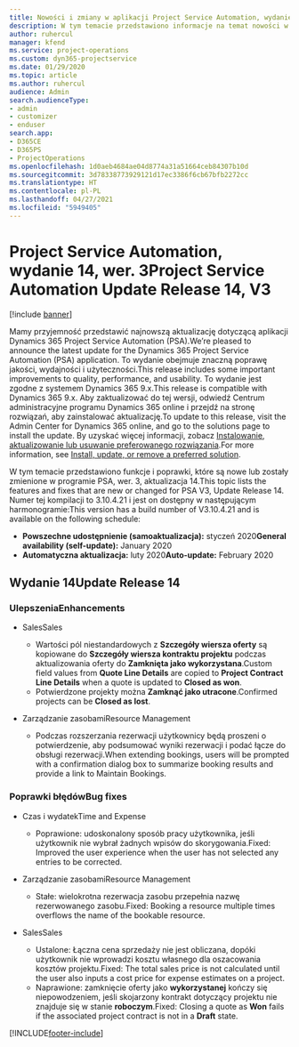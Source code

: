 ```yaml
---
title: Nowości i zmiany w aplikacji Project Service Automation, wydanie 14, wer. 3
description: W tym temacie przedstawiono informacje na temat nowości w aktualizacji usługi Project Service Automation, wydanie 14, wer. 3.
author: ruhercul
manager: kfend
ms.service: project-operations
ms.custom: dyn365-projectservice
ms.date: 01/29/2020
ms.topic: article
ms.author: ruhercul
audience: Admin
search.audienceType:
- admin
- customizer
- enduser
search.app:
- D365CE
- D365PS
- ProjectOperations
ms.openlocfilehash: 1d0aeb4684ae04d8774a31a51664ceb84307b10d
ms.sourcegitcommit: 3d78338773929121d17ec3386f6cb67bfb2272cc
ms.translationtype: HT
ms.contentlocale: pl-PL
ms.lasthandoff: 04/27/2021
ms.locfileid: "5949405"
---
```

# <a name="project-service-automation-update-release-14-v3"></a><span data-ttu-id="9c643-103">Project Service Automation, wydanie 14, wer. 3</span><span class="sxs-lookup"><span data-stu-id="9c643-103">Project Service Automation Update Release 14, V3</span></span>

[!include [banner](../includes/psa-now-project-operations.md)]

<span data-ttu-id="9c643-104">Mamy przyjemność przedstawić najnowszą aktualizację dotyczącą aplikacji Dynamics 365 Project Service Automation (PSA).</span><span class="sxs-lookup"><span data-stu-id="9c643-104">We’re pleased to announce the latest update for the Dynamics 365 Project Service Automation (PSA) application.</span></span> <span data-ttu-id="9c643-105">To wydanie obejmuje znaczną poprawę jakości, wydajności i użyteczności.</span><span class="sxs-lookup"><span data-stu-id="9c643-105">This release includes some important improvements to quality, performance, and usability.</span></span> <span data-ttu-id="9c643-106">To wydanie jest zgodne z systemem Dynamics 365 9.x.</span><span class="sxs-lookup"><span data-stu-id="9c643-106">This release is compatible with Dynamics 365 9.x.</span></span> <span data-ttu-id="9c643-107">Aby zaktualizować do tej wersji, odwiedź Centrum administracyjne programu Dynamics 365 online i przejdź na stronę rozwiązań, aby zainstalować aktualizację.</span><span class="sxs-lookup"><span data-stu-id="9c643-107">To update to this release, visit the Admin Center for Dynamics 365 online, and go to the solutions page to install the update.</span></span> <span data-ttu-id="9c643-108">By uzyskać więcej informacji, zobacz [Instalowanie, aktualizowanie lub usuwanie preferowanego rozwiązania](/power-platform/admin/install-remove-preferred-solution).</span><span class="sxs-lookup"><span data-stu-id="9c643-108">For more information, see [Install, update, or remove a preferred solution](/power-platform/admin/install-remove-preferred-solution).</span></span>

<span data-ttu-id="9c643-109">W tym temacie przedstawiono funkcje i poprawki, które są nowe lub zostały zmienione w programie PSA, wer. 3, aktualizacja 14.</span><span class="sxs-lookup"><span data-stu-id="9c643-109">This topic lists the features and fixes that are new or changed for PSA V3, Update Release 14.</span></span> <span data-ttu-id="9c643-110">Numer tej kompilacji to 3.10.4.21 i jest on dostępny w następującym harmonogramie:</span><span class="sxs-lookup"><span data-stu-id="9c643-110">This version has a build number of V3.10.4.21 and is available on the following schedule:</span></span>

- <span data-ttu-id="9c643-111">**Powszechne udostępnienie (samoaktualizacja):** styczeń 2020</span><span class="sxs-lookup"><span data-stu-id="9c643-111">**General availability (self-update):** January 2020</span></span>
- <span data-ttu-id="9c643-112">**Automatyczna aktualizacja:** luty 2020</span><span class="sxs-lookup"><span data-stu-id="9c643-112">**Auto-update:** February 2020</span></span>

## <a name="update-release-14"></a><span data-ttu-id="9c643-113">Wydanie 14</span><span class="sxs-lookup"><span data-stu-id="9c643-113">Update Release 14</span></span>

### <a name="enhancements"></a><span data-ttu-id="9c643-114">Ulepszenia</span><span class="sxs-lookup"><span data-stu-id="9c643-114">Enhancements</span></span>

- <span data-ttu-id="9c643-115">Sales</span><span class="sxs-lookup"><span data-stu-id="9c643-115">Sales</span></span>

     - <span data-ttu-id="9c643-116">Wartości pól niestandardowych z **Szczegóły wiersza oferty** są kopiowane do **Szczegóły wiersza kontraktu projektu** podczas aktualizowania oferty do **Zamknięta jako wykorzystana**.</span><span class="sxs-lookup"><span data-stu-id="9c643-116">Custom field values from **Quote Line Details** are copied to **Project Contract Line Details** when a quote is updated to **Closed as won**.</span></span>
     - <span data-ttu-id="9c643-117">Potwierdzone projekty można **Zamknąć jako utracone**.</span><span class="sxs-lookup"><span data-stu-id="9c643-117">Confirmed projects can be **Closed as lost**.</span></span>

- <span data-ttu-id="9c643-118">Zarządzanie zasobami</span><span class="sxs-lookup"><span data-stu-id="9c643-118">Resource Management</span></span>

     - <span data-ttu-id="9c643-119">Podczas rozszerzania rezerwacji użytkownicy będą proszeni o potwierdzenie, aby podsumować wyniki rezerwacji i podać łącze do obsługi rezerwacji.</span><span class="sxs-lookup"><span data-stu-id="9c643-119">When extending bookings, users will be prompted with a confirmation dialog box to summarize booking results and provide a link to Maintain Bookings.</span></span>


### <a name="bug-fixes"></a><span data-ttu-id="9c643-120">Poprawki błędów</span><span class="sxs-lookup"><span data-stu-id="9c643-120">Bug fixes</span></span>

- <span data-ttu-id="9c643-121">Czas i wydatek</span><span class="sxs-lookup"><span data-stu-id="9c643-121">Time and Expense</span></span>

     - <span data-ttu-id="9c643-122">Poprawione: udoskonalony sposób pracy użytkownika, jeśli użytkownik nie wybrał żadnych wpisów do skorygowania.</span><span class="sxs-lookup"><span data-stu-id="9c643-122">Fixed: Improved the user experience when the user has not selected any entries to be corrected.</span></span>

- <span data-ttu-id="9c643-123">Zarządzanie zasobami</span><span class="sxs-lookup"><span data-stu-id="9c643-123">Resource Management</span></span>

     - <span data-ttu-id="9c643-124">Stałe: wielokrotna rezerwacja zasobu przepełnia nazwę rezerwowanego zasobu.</span><span class="sxs-lookup"><span data-stu-id="9c643-124">Fixed: Booking a resource multiple times overflows the name of the bookable resource.</span></span>

- <span data-ttu-id="9c643-125">Sales</span><span class="sxs-lookup"><span data-stu-id="9c643-125">Sales</span></span>

     - <span data-ttu-id="9c643-126">Ustalone: Łączna cena sprzedaży nie jest obliczana, dopóki użytkownik nie wprowadzi kosztu własnego dla oszacowania kosztów projektu.</span><span class="sxs-lookup"><span data-stu-id="9c643-126">Fixed: The total sales price is not calculated until the user also inputs a cost price for expense estimates on a project.</span></span>
     - <span data-ttu-id="9c643-127">Naprawione: zamknięcie oferty jako **wykorzystanej** kończy się niepowodzeniem, jeśli skojarzony kontrakt dotyczący projektu nie znajduje się w stanie **roboczym**.</span><span class="sxs-lookup"><span data-stu-id="9c643-127">Fixed: Closing a quote as **Won** fails if the associated project contract is not in a **Draft** state.</span></span>



[!INCLUDE[footer-include](../includes/footer-banner.md)]